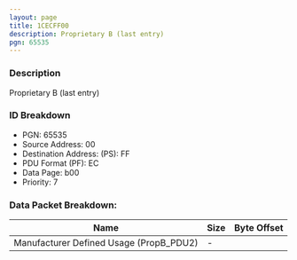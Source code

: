 ```yaml
---
layout: page
title: 1CECFF00
description: Proprietary B (last entry)
pgn: 65535
---
```


### Description

Proprietary B (last entry)

### ID Breakdown
* PGN: 65535
* Source Address: 00
* Destination Address: (PS): FF
* PDU Format (PF): EC
* Data Page: b00
* Priority: 7
### Data Packet Breakdown:

| Name | Size | Byte Offset |
| ---- | ---- | ----------- |
| Manufacturer Defined Usage (PropB_PDU2) | - |  |
